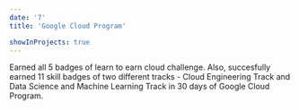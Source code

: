 ```yaml
---
date: '7'
title: 'Google Cloud Program'

showInProjects: true
---
```


Earned all 5 badges of learn to earn cloud challenge. Also, succesfully earned 11 skill badges of two different tracks - Cloud Engineering Track and Data Science and Machine Learning Track in 30 days of Google Cloud Program.

